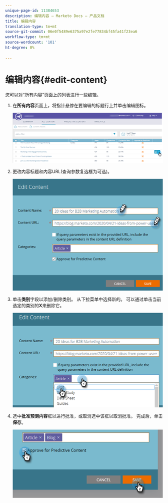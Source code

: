 ```yaml
---
unique-page-id: 11384653
description: 编辑内容 — Marketo Docs — 产品文档
title: 编辑内容
translation-type: tm+mt
source-git-commit: 06e0f5489e6375a97e2fe77834bf45fa41f23ea6
workflow-type: tm+mt
source-wordcount: '101'
ht-degree: 0%

---
```



# 编辑内容{#edit-content}

您可以对“所有内容”页面上的列表进行一些编辑。

1. 在&#x200B;**所有内容**&#x200B;页面上，将指针悬停在要编辑的标题行上并单击编辑图标。

   ![](assets/image2017-10-3-9-3a8-3a1.png)

1. 更改内容标题和内容URL(查询参数复选框为可选)。

   ![](assets/edit-content-2.png)

1. 单击&#x200B;**类别**&#x200B;字段以添加/删除类别。 从下拉菜单中选择新的。 可以通过单击当前选定的类别的&#x200B;**X**&#x200B;来删除它。

   ![](assets/edit-content-3.png)

1. 选中&#x200B;**批准预测内容**&#x200B;框以进行批准，或取消选中该框以取消批准。 完成后，单击&#x200B;**保存**。

   ![](assets/edit-content-4.png)
